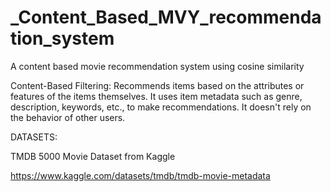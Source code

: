 # _Content_Based_MVY_recommendation_system


A content based movie recommendation system using cosine similarity

Content-Based Filtering:
Recommends items based on the attributes or features of the items themselves. It uses item metadata such as genre, description, keywords, etc., to make recommendations. 
It doesn't rely on the behavior of other users.

DATASETS: 

TMDB 5000 Movie Dataset from Kaggle

https://www.kaggle.com/datasets/tmdb/tmdb-movie-metadata


